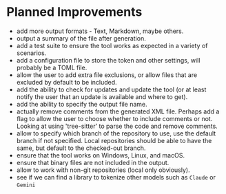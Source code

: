 # Planned Improvements

- add more output formats - Text, Markdown, maybe others.
- output a summary of the file after generation.
- add a test suite to ensure the tool works as expected in a variety of
  scenarios.
- add a configuration file to store the token and other settings, will probably
  be a TOML file.
- allow the user to add extra file exclusions, or allow files that are excluded
  by default to be included.
- add the ability to check for updates and update the tool (or at least notify
  the user that an update is available and where to get).
- add the ability to specify the output file name.
- actually remove comments from the generated XML file. Perhaps add a flag to
  allow the user to choose whether to include comments or not. Looking at using
  'tree-sitter' to parse the code and remove comments.
- allow to specify which branch of the repository to use, use the default
  branch if not specified. Local repositories should be able to have the same,
  but default to the checked-out branch.
- ensure that the tool works on Windows, Linux, and macOS.
- ensure that binary files are not included in the output.
- allow to work with non-git repositories (local only obviously).
- see if we can find a library to tokenize other models such as `Claude` or
  `Gemini`
